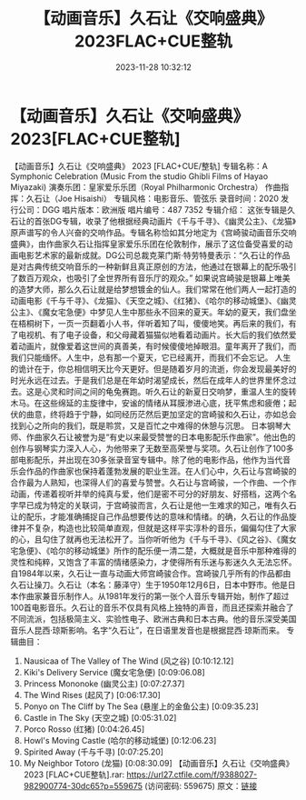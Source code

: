 ﻿---
title: 【动画音乐】久石让《交响盛典》2023FLAC+CUE整轨
date: 2023-11-28 10:32:12
categories: 古典音乐、新世纪、纯音雅乐
tags: 纯音雅乐
---
# 【动画音乐】久石让《交响盛典》2023[FLAC+CUE整轨]

【动画音乐】久石让《交响盛典》 2023 [FLAC+CUE/整轨]
专辑名称：A Symphonic Celebration (Music From the studio Ghibli Films
of Hayao Miyazaki)
演奏乐团：皇家爱乐乐团（Royal Philharmonic Orchestra）
作曲指挥：久石让（Joe Hisaishi）
专辑风格：电影音乐、管弦乐
录音时间：2020
发行公司：DGG
唱片版本：欧洲版
唱片编号：487 7352
专辑介绍：
这张专辑是久石让的首张DG专辑，收录了他根据经典动画片《千与千寻》、《幽灵公主》、《龙猫》原声谱写的令人兴奋的交响作品。专辑名称恰如其分地定为《宫崎骏动画音乐交响盛典》，由作曲家久石让指挥皇家爱乐乐团在伦敦制作，展示了这位备受喜爱的动画电影艺术家的最新成就。DG公司总裁克莱门斯·特劳特曼表示：“久石让的作品是对古典传统交响音乐的一种新鲜且真正原创的方法，他通过在银幕上的配乐吸引了数百万观众，也吸引了全世界所有音乐厅的观众。”
如果说宫崎骏是银幕上唯美的造梦大师，那么久石让就是给梦想镀金的仙人。我们常常在他们两人一起打造的动画电影《千与千寻》、《龙猫》、《天空之城》、《红猪》、《哈尔的移动城堡》、《幽灵公主》、《魔女宅急便》中梦见人生中那些永不回来的夏天。年幼的夏天，我们盘坐在梧桐树下，一页一页翻着小人书，伴听着知了叫，傻傻地笑。再后来的我们，有了电视机、有了电子设备，和父母藏着猫猫似地看着动画片。长大后的我们依然爱着动画片，就像爱着这世间的真善美，有时候傻傻地掉眼泪。童年离开了我们，而我们只能缅怀。人生中，总有那一个夏天，它已经离开，而我们不会忘记。
人生的诡计在于，你总相信明天比今天更好。但是随着岁月的流逝，你会发现最美好的时光永远在过去。于是我们总是在年幼时渴望成长，然后在成年人的世界里怀念过去。这是心灵和时间之间的龟兔赛跑。听久石让的新夏日交响梦，重温人生的旋转木马。在这些绵延的主旋律中，安谧的情绪从耳膜渗进心底，抚平焦虑和疲倦；起伏的曲意，终将趋于宁静，如同经历茫然后更加坚定的宫崎骏和久石让，亦如总会找到心之所向的我们，既是聆赏，又是百忙之中难得的休憩与沉思。
日本钢琴大师、作曲家久石让被誉为是“有史以来最受赞誉的日本电影配乐作曲家”。他出色的创作与钢琴实力深入人心，为他带来了无数至高荣誉与奖项。久石让创作了100多部电影配乐，并出现在30多张录音室专辑中。除了他的电影作品，他作为当代音乐会作品的作曲家也保持着蓬勃发展的职业生涯。在人们心中，久石让与宫崎骏的合作最为人熟知，也深得人们的喜爱与赞誉。久石让与宫崎骏，一个作曲、一个作动画，传递着视听并举的纯真与爱，他们是密不可分的好朋友、好搭档，这两个名字早已成为特定的关联词，于宫崎骏而言，久石让是他一生难求的知己，唯有久石让的配乐，才能准确捕捉自己作品想要传达的意味和情绪。的确，久石让的作品旋律并不复杂，构造也比较简单直观，但就是这样平实淳朴的音乐，偏偏勾住了大家的心，且勾住了就再也无法松开了。当你听听他为《千与千寻》、《风之谷》、《魔女宅急便》、《哈尔的移动城堡》所作的配乐便一清二楚，大概就是音乐中那种难得的灵性和纯粹，又饱含了丰富的情绪感染力，才使得所有乐迷与影迷久久无法忘怀。
自1984年以来，久石让一直与动画大师宫崎骏合作。宫崎骏几乎所有的作品都由久石让操刀。久石让（本名：藤泽守）生于1950年12月6日，日本中野市。他是日本作曲家兼音乐制作人。从1981年发行的第一张个人音乐专辑开始，制作了超过100首电影音乐。久石让的音乐不仅具有风格上独特的声音，而且还探索并融合了不同流派，包括极简主义、实验性电子、欧洲古典和日本古典。他的音乐深受美国音乐人昆西·琼斯影响。名字“久石让”，在日语里发音也是根据昆西·琼斯而来。
专辑曲目：
01. Nausicaa of The Valley of The Wind (风之谷) [0:10:12.12]
02. Kiki's Delivery Service (魔女宅急便) [0:09:06.08]
03. Princess Mononoke (幽灵公主) [0:07:27.37]
04. The Wind Rises (起风了) [0:06:17.30]
05. Ponyo on The Cliff by The Sea (悬崖上的金鱼公主) [0:09:35.23]
06. Castle in The Sky (天空之城) [0:05:31.02]
07. Porco Rosso (红猪) [0:04:26.45]
08. Howl's Moving Castle (哈尔的移动城堡) [0:12:06.23]
09. Spirited Away (千与千寻) [0:07:25.20]
10. My Neighbor Totoro (龙猫) [0:08:30.09]
【动画音乐】久石让《交响盛典》 2023 [FLAC+CUE整轨].rar: https://url27.ctfile.com/f/9388027-982900774-30dc65?p=559675
(访问密码: 559675)
原文：[链接](https://blog.sina.com.cn/s/blog_1647c7e76010313v8.html)